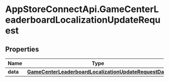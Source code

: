 # AppStoreConnectApi.GameCenterLeaderboardLocalizationUpdateRequest

## Properties

Name | Type | Description | Notes
------------ | ------------- | ------------- | -------------
**data** | [**GameCenterLeaderboardLocalizationUpdateRequestData**](GameCenterLeaderboardLocalizationUpdateRequestData.md) |  | 



